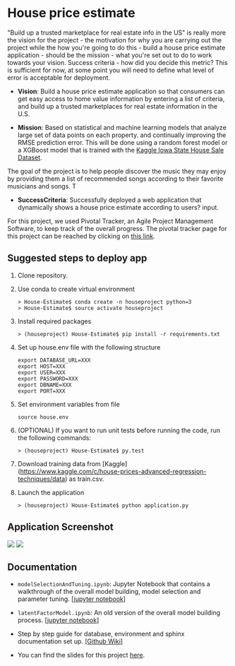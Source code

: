 # House price estimate

"Build up a trusted marketplace for real estate info in the US" is really more the vision for the project - the motivation for why you are carrying out the project while the how you're going to do this - build a house price estimate application - should be the mission - what you're set out to do to work towards your vision. Success criteria - how did you decide this metric? This is sufficient for now, at some point you will need to define what level of error is acceptable for deployment.


* **Vision**: 
Build a house price estimate application so that consumers can get easy access to home value information by entering a list of criteria, and build up a trusted marketplaces for real estate information in the U.S.
* **Mission**: 
Based on statistical and machine learning models that analyze large set of data points on each property. and continually improving the RMSE prediction error. This will be done using a random forest model or a XGBoost model that is trained with the [Kaggle Iowa State House Sale Dataset](https://www.kaggle.com/c/house-prices-advanced-regression-techniques/data).

The goal of the project is to help people discover the music they may enjoy by providing them a list of recommended songs according to their favorite musicians and songs. T

* **SuccessCriteria**: Successfully deployed a web application that dynamically shows a house price estimate according to users? input.

For this project, we used Pivotal Tracker, an Agile Project Management Software, to keep track of the overall progress. The pivotal tracker page for this project can be reached by clicking on [this link](https://www.pivotaltracker.com/n/projects/2142050).

Suggested steps to deploy app
------------

1. Clone repository.
2. Use conda to create virtual environment

   ```
   > House-Estimate$ conda create -n houseproject python=3
   > House-Estimate$ source activate houseproject
   ```
3. Install required packages

   ```
   > (houseproject) House-Estimate$ pip install -r requirements.txt
   ```
  
4. Set up house.env file with the following structure
   
   ```
   export DATABASE_URL=XXX
   export HOST=XXX    
   export USER=XXX
   export PASSWORD=XXX
   export DBNAME=XXX    
   export PORT=XXX
   ```

5. Set environment variables from file

   ```
   source house.env
   ```

6. (OPTIONAL) If you want to run unit tests before running the code, run the following commands:

   ```
   > (houseproject) House-Estimate$ py.test
   ```

7. Download training data from [Kaggle] (https://www.kaggle.com/c/house-prices-advanced-regression-techniques/data) as train.csv.

8. Launch the application

   ```
   > (houseproject) House-Estimate$ python application.py
   ```


   

Application Screenshot
------------

![](https://github.com/pennysun3/HousePricePrediciton/tree/master/screenshots/page1.png)
![](https://github.com/pennysun3/HousePricePrediciton/tree/master/screenshots/page2.png)

Documentation
------------
* `modelSelectionAndTuning.ipynb`: Jupyter Notebook that contains a walkthrough of the overall model building, model selection and parameter tuning. [[jupyter notebook](https://github.com/johnnychiuchiu/Music-Recommender/blob/refactor/directory/src/notebooks/modelSelectionAndTuning.ipynb)]

* `latentFactorModel.ipynb`: An old version of the overall model building process. [[jupyter notebook](https://github.com/johnnychiuchiu/Music-Recommender/blob/sprint_1/develop/notebooks/latentFactorModel.ipynb)]

* Step by step guide for database, environment and sphinx documentation set up. [[Github Wiki](https://github.com/johnnychiuchiu/Music-Recommender/wiki)]

* You can find the slides for this project [here](https://github.com/pennysun3/HousePricePrediciton/tree/master/House_Presentation.pdf).